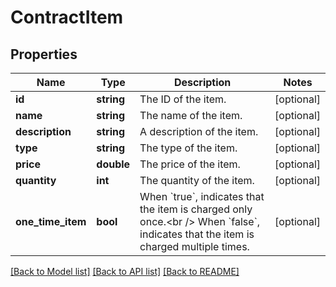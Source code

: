 # ContractItem

## Properties
Name | Type | Description | Notes
------------ | ------------- | ------------- | -------------
**id** | **string** | The ID of the item. | [optional] 
**name** | **string** | The name of the item. | [optional] 
**description** | **string** | A description of the item. | [optional] 
**type** | **string** | The type of the item. | [optional] 
**price** | **double** | The price of the item. | [optional] 
**quantity** | **int** | The quantity of the item. | [optional] 
**one_time_item** | **bool** | When &#x60;true&#x60;, indicates that the item is charged only once.&lt;br /&gt;  When &#x60;false&#x60;, indicates that the item is charged multiple times. | [optional] 

[[Back to Model list]](../README.md#documentation-for-models) [[Back to API list]](../README.md#documentation-for-api-endpoints) [[Back to README]](../README.md)


